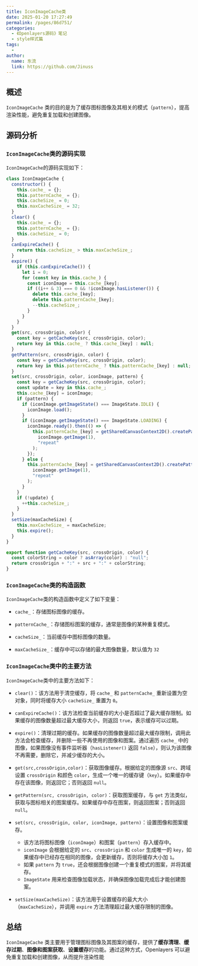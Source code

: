 ```yaml
---
title: IconImageCache类
date: 2025-01-20 17:27:49
permalink: /pages/86d751/
categories:
  - 《Openlayers源码》笔记
  - style样式篇
tags:
  -
author:
  name: 东流
  link: https://github.com/Jinuss
---
```


## 概述

`IconImageCache` 类的目的是为了缓存图标图像及其相关的模式（`pattern`），提高渲染性能，避免重复加载和创建图像。

## 源码分析

### `IconImageCache`类的源码实现

`IconImageCache`的源码实现如下：

```js
class IconImageCache {
  constructor() {
    this.cache_ = {};
    this.patternCache_ = {};
    this.cacheSize_ = 0;
    this.maxCacheSize_ = 32;
  }
  clear() {
    this.cache_ = {};
    this.patternCache_ = {};
    this.cacheSize_ = 0;
  }
  canExpireCache() {
    return this.cacheSize_ > this.maxCacheSize_;
  }
  expire() {
    if (this.canExpireCache()) {
      let i = 0;
      for (const key in this.cache_) {
        const iconImage = this.cache_[key];
        if ((i++ & 3) === 0 && !iconImage.hasListener()) {
          delete this.cache_[key];
          delete this.patternCache_[key];
          --this.cacheSize_;
        }
      }
    }
  }
  get(src, crossOrigin, color) {
    const key = getCacheKey(src, crossOrigin, color);
    return key in this.cache_ ? this.cache_[key] : null;
  }
  getPattern(src, crossOrigin, color) {
    const key = getCacheKey(src, crossOrigin, color);
    return key in this.patternCache_ ? this.patternCache_[key] : null;
  }
  set(src, crossOrigin, color, iconImage, pattern) {
    const key = getCacheKey(src, crossOrigin, color);
    const update = key in this.cache_;
    this.cache_[key] = iconImage;
    if (pattern) {
      if (iconImage.getImageState() === ImageState.IDLE) {
        iconImage.load();
      }
      if (iconImage.getImageState() === ImageState.LOADING) {
        iconImage.ready().then(() => {
          this.patternCache_[key] = getSharedCanvasContext2D().createPattern(
            iconImage.getImage(1),
            "repeat"
          );
        });
      } else {
        this.patternCache_[key] = getSharedCanvasContext2D().createPattern(
          iconImage.getImage(1),
          "repeat"
        );
      }
    }
    if (!update) {
      ++this.cacheSize_;
    }
  }
  setSize(maxCacheSize) {
    this.maxCacheSize_ = maxCacheSize;
    this.expire();
  }
}

export function getCacheKey(src, crossOrigin, color) {
  const colorString = color ? asArray(color) : "null";
  return crossOrigin + ":" + src + ":" + colorString;
}
```

### `IconImageCache`类的构造函数

`IconImageCache`类的构造函数中定义了如下变量：

- `cache_`：存储图标图像的缓存。

- `patternCache_`：存储图标图案的缓存，通常是图像的某种重复模式。

- `cacheSize_`：当前缓存中图标图像的数量。

- `maxCacheSize_`：缓存中可以存储的最大图像数量，默认值为 `32`

### `IconImageCache`类中的主要方法

`IconImageCache`类中的主要方法如下：

- `clear()`：该方法用于清空缓存，将 `cache_` 和 `patternCache_` 重新设置为空对象，同时将缓存大小 `cacheSize_` 重置为 `0`。

- `canExpireCache()`：该方法检查当前缓存的大小是否超过了最大缓存限制。如果缓存的图像数量超过最大缓存大小，则返回 `true`，表示缓存可以过期。

- `expire()`：清理过期的缓存。如果缓存的图像数量超过最大缓存限制，调用此方法会检查缓存，并删除一些不再使用的图像和图案。通过遍历 `cache_` 中的图像，如果图像没有事件监听器（`hasListener()` 返回 `false`），则认为该图像不再需要，删除它，并减少缓存的大小。

- `get(src,crossOrigin,color)`：获取图像缓存。根据给定的图像源 `src`、跨域设置 `crossOrigin` 和颜色 `color`，生成一个唯一的缓存键（`key`）。如果缓存中存在该图像，则返回它；否则返回 `null`。

- `getPattern(src, crossOrigin, color)`：获取图案缓存，与 `get` 方法类似，获取与图标相关的图案缓存。如果缓存中存在图案，则返回图案；否则返回 `null`。

- `set(src, crossOrigin, color, iconImage, pattern)`：设置图像和图案缓存。

  - 该方法将图标图像（`iconImage`）和图案（`pattern`）存入缓存中。
  - `iconImage` 会根据给定的 `src`、`crossOrigin` 和 `color` 生成唯一的 `key`，如果缓存中已经存在相同的图像，会更新缓存，否则将缓存大小加 `1`。
  - 如果 `pattern` 为 `true`，还会根据图像创建一个重复模式的图案，并将其缓存。
  - `ImageState` 用来检查图像加载状态，并确保图像加载完成后才能创建图案。

- `setSize(maxCacheSize)`：该方法用于设置缓存的最大大小（`maxCacheSize`），并调用 `expire` 方法清理超过最大缓存限制的图像。

## 总结

`IconImageCache` 类主要用于管理图标图像及其图案的缓存，提供了**缓存清理**、**缓存过期**、**图像和图案获取**、**设置缓存**的功能。通过这种方式，Openlayers 可以避免重复加载和创建图像，从而提升渲染性能

